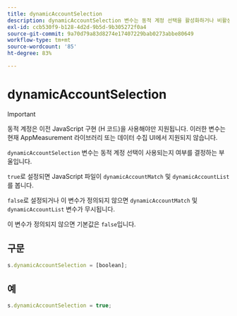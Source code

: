 ```yaml
---
title: dynamicAccountSelection
description: dynamicAccountSelection 변수는 동적 계정 선택을 활성화하거나 비활성화합니다.
exl-id: ccb530f9-b128-4d2d-9b5d-9b305272f0a4
source-git-commit: 9a70d79a83d8274e17407229bab0273abbe80649
workflow-type: tm+mt
source-wordcount: '85'
ht-degree: 83%

---
```


# dynamicAccountSelection

>[!IMPORTANT]
>
> 동적 계정은 이전 JavaScript 구현 (H 코드)을 사용해야만 지원됩니다. 이러한 변수는 현재 AppMeasurement 라이브러리 또는 데이터 수집 UI에서 지원되지 않습니다.

`dynamicAccountSelection` 변수는 동적 계정 선택이 사용되는지 여부를 결정하는 부울입니다.

`true`로 설정되면 JavaScript 파일이 `dynamicAccountMatch` 및 `dynamicAccountList`를 봅니다.

`false`로 설정되거나 이 변수가 정의되지 않으면 `dynamicAccountMatch` 및 `dynamicAccountList` 변수가 무시됩니다.

이 변수가 정의되지 않으면 기본값은 `false`입니다.

## 구문

```js
s.dynamicAccountSelection = [boolean];
```

## 예

```js
s.dynamicAccountSelection = true;
```
